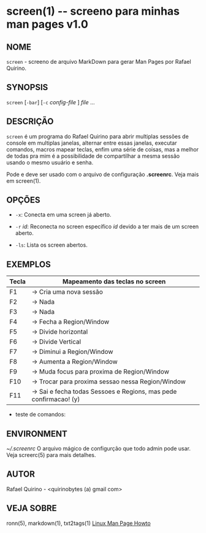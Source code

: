 screen(1) -- screeno para minhas man pages v1.0
===============================================

NOME
----

`screen` - screeno de arquivo MarkDown para gerar Man Pages por Rafael Quirino.

SYNOPSIS
--------

`screen` [`-bar`] [`-c` *config-file* ] *file* ...

DESCRIÇÃO
---------

`screen` é um programa do Rafael Quirino para abrir multiplas sessões de console em multiplas janelas,
alternar entre essas janelas, executar comandos, macros mapear teclas, enfim uma 
série de coisas, mas a melhor de todas pra mim é a possibilidade de compartilhar
a mesma sessão usando o mesmo usuário e senha.

Pode e deve ser usado com o arquivo de configuração **.screenrc**. Veja mais em screen(1).

OPÇÕES
------

* `-x`:
	Conecta em uma screen já aberto.
* `-r` *id*:
  Reconecta no screen específico *id* devido a ter mais de um screen aberto.

* `-ls`:
  Lista os screen abertos.

EXEMPLOS
--------

  Tecla | Mapeamento das teclas no screen
--------|---------------------------------
   F1   |  -> Cria uma nova sessão 
   F2   |  -> Nada
   F3   |  -> Nada
   F4   |  -> Fecha a Region/Window
   F5   |  -> Divide horizontal
   F6   |  -> Divide Vertical
   F7   |  -> Diminui a Region/Window
   F8   |  -> Aumenta a Region/Window
   F9   |  -> Muda focus para proxima de Region/Window
   F10  |  -> Trocar para proxima sessao nessa Region/Window
   F11  |  -> Sai e fecha todas Sessoes e Regions, mas pede confirmacao! (y)

* teste de comandos:
	<codigo here>

ENVIRONMENT 
-----------


*~/.screenrc*
  O arquivo mágico de configurção que todo admin pode usar. Veja screerc(5) para mais detalhes.


AUTOR
-----

Rafael Quirino - <quirinobytes (a) gmail com>

VEJA SOBRE
----------

ronn(5), markdown(1), txt2tags(1) [Linux Man Page Howto](
http://www.schweikhardt.net/man_page_howto.html)
